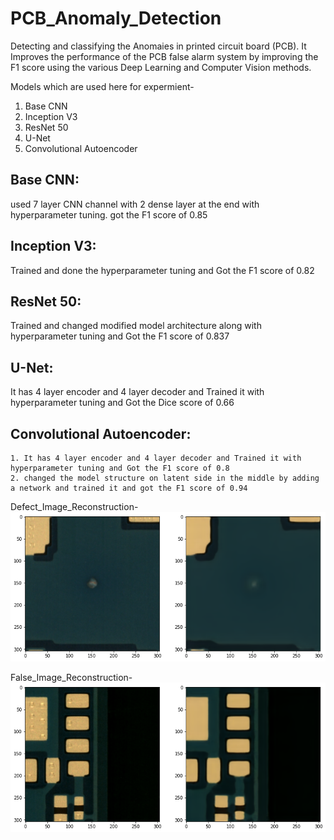 # PCB_Anomaly_Detection
Detecting and classifying the Anomaies in printed circuit board (PCB).
It Improves the performance of the PCB false alarm system by improving the F1 score using the various Deep Learning and Computer Vision methods.

Models which are used here for expermient-
  1. Base CNN
  2. Inception V3
  3. ResNet 50
  4. U-Net
  5. Convolutional Autoencoder
  
 ## Base CNN: 
 used 7 layer CNN channel with 2 dense layer at the end with hyperparameter tuning. got the F1 score of 0.85
 
 ## Inception V3: 
 Trained and done the hyperparameter tuning and Got the F1 score of 0.82
 
 ## ResNet 50: 
 Trained and changed modified model architecture along with hyperparameter tuning and Got the F1 score of 0.837
 
 ## U-Net: 
 It has 4 layer encoder and 4 layer decoder and Trained it with hyperparameter tuning and Got the Dice score of 0.66
 
 ## Convolutional Autoencoder: 
    1. It has 4 layer encoder and 4 layer decoder and Trained it with hyperparameter tuning and Got the F1 score of 0.8
    2. changed the model structure on latent side in the middle by adding a network and trained it and got the F1 score of 0.94
    
 Defect_Image_Reconstruction-
 ![plot](./Autoencoder/Defect_Image_Reconstruction.png)
 
 False_Image_Reconstruction-
 ![plot](./Autoencoder/False_Image_Reconstruction.png)
    
    

 
 

  
